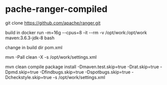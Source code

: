 # pache-ranger-compiled

git clone https://github.com/apache/ranger.git

build in docker run -m=16g --cpus=8 -it --rm -v /opt/work:/opt/work maven:3.6.3-jdk-8 bash

change in build dir pom.xml

mvn -Pall clean -X -s /opt/work/settings.xml

mvn clean compile package install -Dmaven.test.skip=true -Drat.skip=true -Dpmd.skip=true -Dfindbugs.skip=true -Dspotbugs.skip=true -Dcheckstyle.skip=true -s /opt/work/settings.xml

